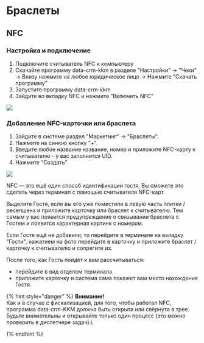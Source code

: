 # Браслеты

## **NFC**

### **Настройка и подключение**

1. Подключите считыватель NFC к компьютеру
2. Скачайте программу data-crm-kkm в разделе "Настройки" -> "Чеки" -> Внизу нажмите на любое юридическое лицо -> Нажмите "Скачать программу"
3. Запустите программу data-crm-kkm
4. Зайдите во вкладку NFC и нажмите “Включить NFC”

![](https://lh5.googleusercontent.com/a66cRcmyg5Jx6k1M1XJaM\_iZ9banDvxKO5deK10DppDQbUZ4WQNyf5MmTcg-yH21preK\_V40dEA2Uphyx1Kq6PCKODUEVjm58tu8n4tBPkYyIMVK3OvVJMXzhydABA3JLqZt8FLO)

### **Добавление NFC-карточки или браслета**

1. Зайдите в системе раздел "Маркетинг" -> "Браслеты".
2. Нажмите на синюю кнопку "+".
3. Введите любое название название, номер и приложите NFC-карту к считывателю - у вас заполнится UID.
4. Нажмите “Создать”

![](https://lh5.googleusercontent.com/6iDyBz\_Jw9M8e7C27ufV2W25BqeT1ITw3AtDMdcNn6JzE4JLfDd8JovytojXp-H\_D\_Q\_1B8oeOagOh4jiRxYaAG8Umko1Ch25GhK7mdYUj77NaZ21mAdIIR1eDVHKJ\_9Z2HKo-6y)

NFC — это ещё один способ идентификации гостя, Вы сможете это сделать через терминал с помощью считывателя NFC-карт.

Выделите Гостя, если вы его уже поместили в левую часть плитки / ресепшена и приложите карточку или браслет к считывателю. Тем самым у вас появится предупреждение о связывании браслета с Гостем и появится характерная картинк с номером.

Если Гостя ещё не добавили, то перейдите в терминале на вкладку "Гости", нажатием на фото перейдите в карточку и приложите браслет / карточку к считывателю и сопрягите их.

После того, как Гость пойдёт к вам рассчитываться:

* перейдите в вид отделом терминала.
* приложите карточку и система сама покажет вам место нахождения Гостя.

{% hint style="danger" %}
**Внимание!**\
Как и в случае с фискализацией, для того, чтобы работал NFC, программа data-crm-KKM должна быть открыта или свёрнута в трее. Будьте внимательны и открывайте только один процесс (это можно проверить в диспетчере задач).\

{% endhint %}
